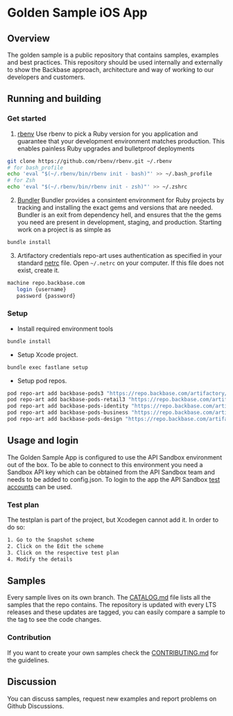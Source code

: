 # Golden Sample iOS App

## Overview
The golden sample is a public repository that contains samples, examples and best practices. This repository should be used internally and externally to show the Backbase approach, architecture and way of working to our developers and customers.

## Running and building

### Get started
1. [rbenv](https://github.com/rbenv/rbenv)
Use rbenv to pick a Ruby version for you application and guarantee that your development environment matches production. This enables painless Ruby upgrades and bulletproof deployments
```bash
git clone https://github.com/rbenv/rbenv.git ~/.rbenv
# for bash_profile
echo 'eval "$(~/.rbenv/bin/rbenv init - bash)"' >> ~/.bash_profile
# for Zsh
echo 'eval "$(~/.rbenv/bin/rbenv init - zsh)"' >> ~/.zshrc
```

2. [Bundler](https://bundler.io/)
Bundler provides a consintent environment for Ruby projects by tracking and installing the exact gems and versions that are needed.
Bundler is an exit from dependency hell, and ensures that the the gems you need are present in development, staging, and production. Starting work on a project is as simple as 
```bash
bundle install
```
3. Artifactory credentials
repo-art uses authentication as specified in your standard [netrc](https://www.gnu.org/software/inetutils/manual/html_node/The-_002enetrc-file.html) file. 
Open `~/.netrc` on your computer. If this file does not exist, create it.
 ```bash
machine repo.backbase.com
    login {username}
    password {password}
``` 

### Setup
- Install required environment tools
```bash
bundle install
```

- Setup Xcode project.
```bash
bundle exec fastlane setup
```
- Setup pod repos.
```bash
pod repo-art add backbase-pods3 "https://repo.backbase.com/artifactory/api/pods/ios3" &&
pod repo-art add backbase-pods-retail3 "https://repo.backbase.com/artifactory/api/pods/ios-retail3" &&
pod repo-art add backbase-pods-identity "https://repo.backbase.com/artifactory/api/pods/ios-identity" &&
pod repo-art add backbase-pods-business "https://repo.backbase.com/artifactory/api/pods/ios-business" &&
pod repo-art add backbase-pods-design "https://repo.backbase.com/artifactory/api/pods/design-ios"
```

## Usage and login

The Golden Sample App is configured to use the API Sandbox environment out of the box. To be able to connect to this environment you need a Sandbox API key which can be obtained from the API Sandbox team and needs to be added to config.json. To login to the app the API Sandbox [test accounts](https://backbase.io/developers/documentation/api-sandbox/retail-banking-usa/retail-user-credentials/) can be used.

### Test plan
The testplan is part of the project, but Xcodegen cannot add it. In order to do so:

```bash
1. Go to the Snapshot scheme
2. Click on the Edit the scheme
3. Click on the respective test plan
4. Modify the details
```

## Samples
Every sample lives on its own branch. The [CATALOG.md](CATALOG.md) file lists all the samples that the repo contains. The repository is updated with every LTS releases and these updates are tagged, you can easily compare a sample to the tag to see the code changes. 

### Contribution
If you want to create your own samples check the [CONTRIBUTING.md](CONTRIBUTING.md) for the guidelines.

## Discussion

You can discuss samples, request new examples and report problems on Github Discussions. 
